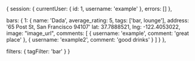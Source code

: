 {
  session: {
    currentUser: {
      id: 1,
      username: 'example'
    },
    errors: []
  },

  bars: {
    1: {
      name: 'Dada',
      average_rating: 5,
      tags: ['bar, lounge'],
      address: '65 Post St, San Francisco 94107'
      lat: 37.7888521,
      lng: -122.4053022,
      image: "image_url",
      comments: [
        { username: 'example', comment: 'great place' },
        { username: 'example2', comment: 'good drinks' }
      ]
    }
  },

  filters: {
    tagFilter: 'bar'
  }
}
